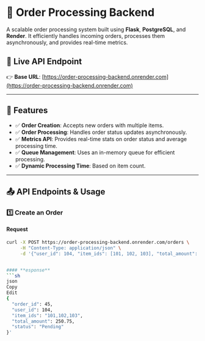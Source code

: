 # 🛒 Order Processing Backend

A scalable order processing system built using **Flask**, **PostgreSQL**, and **Render**. It efficiently handles incoming orders, processes them asynchronously, and provides real-time metrics.

## **🚀 Live API Endpoint**
👉 **Base URL**: [https://order-processing-backend.onrender.com](https://order-processing-backend.onrender.com)

---

## **📌 Features**
- ✅ **Order Creation**: Accepts new orders with multiple items.
- ✅ **Order Processing**: Handles order status updates asynchronously.
- ✅ **Metrics API**: Provides real-time stats on order status and average processing time.
- ✅ **Queue Management**: Uses an in-memory queue for efficient processing.
- ✅ **Dynamic Processing Time**: Based on item count.

---

## **📤 API Endpoints & Usage**
### **1️⃣ Create an Order**
#### **Request**
```sh
curl -X POST https://order-processing-backend.onrender.com/orders \
     -H "Content-Type: application/json" \
     -d '{"user_id": 104, "item_ids": [101, 102, 103], "total_amount": 250.75}'


#### **esponse**
```sh
json
Copy
Edit
{
  "order_id": 45,
  "user_id": 104,
  "item_ids": "101,102,103",
  "total_amount": 250.75,
  "status": "Pending"
}'

